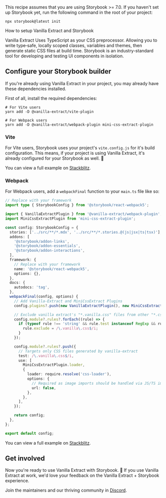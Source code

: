 <div class="aside aside__no-top">

This recipe assumes that you are using Storybook >= 7.0. If you haven't set up Storybook yet, run the following command in the root of your project:

```shell
npx storybook@latest init
```

</div>

<RecipeHeader>

How to setup Vanilla Extract and Storybook

</RecipeHeader>

Vanilla Extract Uses TypeScript as your CSS preprocessor. Allowing you to write type‑safe, locally scoped classes, variables and themes, then generate static CSS files at build time. Storybook is an industry-standard tool for developing and testing UI components in isolation.

## Configure your Storybook builder

<div class="aside aside__no-top">

If you're already using Vanilla Extract in your project, you may already have these dependencies installed.

</div>

First of all, install the required dependencies:

```shell
# For Vite users
yarn add -D @vanilla-extract/vite-plugin

# For Webpack users
yarn add -D @vanilla-extract/webpack-plugin mini-css-extract-plugin
```

### Vite

For Vite users, Storybook uses your project's `vite.config.js` for it's build configuration. This means, if your project is using Vanilla Extract, it's already configured for your Storybook as well. 🎉

You can view a full example on [Stackblitz](https://stackblitz.com/edit/github-cytqag?file=.storybook/main.ts).

### Webpack

For Webpack users, add a `webpackFinal` function to your `main.ts` file like so:

```ts
// Replace with your framework
import type { StorybookConfig } from '@storybook/react-webpack5';

import { VanillaExtractPlugin } from '@vanilla-extract/webpack-plugin';
import MiniCssExtractPlugin from 'mini-css-extract-plugin';

const config: StorybookConfig = {
  stories: ['../src/**/*.mdx', '../src/**/*.stories.@(js|jsx|ts|tsx)'],
  addons: [
    '@storybook/addon-links',
    '@storybook/addon-essentials',
    '@storybook/addon-interactions',
  ],
  framework: {
    // Replace with your framework
    name: '@storybook/react-webpack5',
    options: {},
  },
  docs: {
    autodocs: 'tag',
  },
  webpackFinal(config, options) {
    // Add Vanilla-Extract and MiniCssExtract Plugins
    config.plugins?.push(new VanillaExtractPlugin(), new MiniCssExtractPlugin());

    // Exclude vanilla extract's "*.vanilla.css" files from other "*.css" processing
    config.module?.rules?.forEach((rule) => {
      if (typeof rule !== 'string' && rule.test instanceof RegExp && rule.test.test('test.css')) {
        rule.exclude = /\.vanilla\.css$/i;
      }
    });

    config.module?.rules?.push({
      // Targets only CSS files generated by vanilla-extract
      test: /\.vanilla\.css$/i,
      use: [
        MiniCssExtractPlugin.loader,
        {
          loader: require.resolve('css-loader'),
          options: {
            // Required as image imports should be handled via JS/TS import statements
            url: false,
          },
        },
      ],
    });

    return config;
  },
};

export default config;
```

You can view a full example on [Stackblitz](https://stackblitz.com/edit/sb-vanilla-extract-webpack?file=.storybook/main.ts).

## Get involved

Now you're ready to use Vanilla Extract with Storybook. 🎉 If you use Vanilla Extract at work, we'd love your feedback on the Vanilla Extract + Storybook experience.

Join the maintainers and our thriving community in [Discord](https://discord.gg/storybook).
